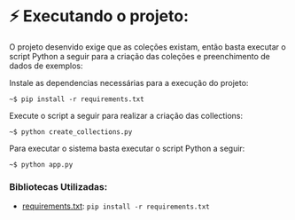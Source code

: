 # ⚡ **Executando o projeto:**

O projeto desenvido exige que as coleções existam, então basta executar o script Python a seguir para a criação das coleções e preenchimento de dados de exemplos:

Instale as dependencias necessárias para a execução do projeto:

```shell
~$ pip install -r requirements.txt
```

Execute o script a seguir para realizar a criação das collections:

```shell
~$ python create_collections.py
```

Para executar o sistema basta executar o script Python a seguir:

```shell
~$ python app.py
```


### **Bibliotecas Utilizadas:**

- [requirements.txt](src/requirements.txt): `pip install -r requirements.txt`

